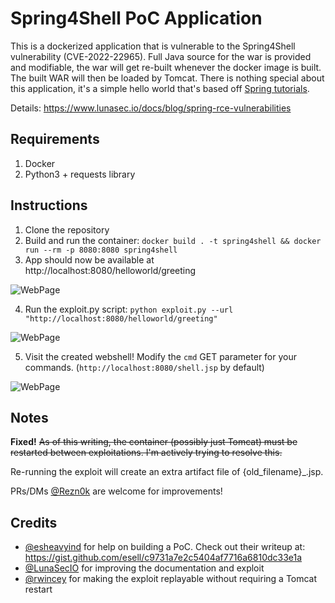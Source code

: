# Spring4Shell PoC Application

This is a dockerized application that is vulnerable to the Spring4Shell vulnerability (CVE-2022-22965). Full Java source for the war is provided and modifiable, the war will get re-built whenever the docker image is built. The built WAR will then be loaded by Tomcat. There is nothing special about this application, it's a simple hello world that's based off [Spring tutorials](https://spring.io/guides/gs/handling-form-submission/).


Details: https://www.lunasec.io/docs/blog/spring-rce-vulnerabilities

## Requirements

1. Docker
2. Python3 + requests library

## Instructions

1. Clone the repository
2. Build and run the container: `docker build . -t spring4shell && docker run --rm -p 8080:8080 spring4shell`
3. App should now be available at http://localhost:8080/helloworld/greeting

![WebPage](screenshots/webpage.png?raw=true)

4. Run the exploit.py script:
 `python exploit.py --url "http://localhost:8080/helloworld/greeting"`

![WebPage](screenshots/runexploit_2.png?raw=true)

5. Visit the created webshell! Modify the `cmd` GET parameter for your commands. (`http://localhost:8080/shell.jsp` by default)

![WebPage](screenshots/RCE.png?raw=true)



## Notes

**Fixed!** ~~As of this writing, the container (possibly just Tomcat) must be restarted between exploitations. I'm actively trying to resolve this.~~


Re-running the exploit will create an extra artifact file of {old_filename}_.jsp. 

PRs/DMs [@Rezn0k](https://twitter.com/rezn0k) are welcome for improvements!

## Credits

- [@esheavyind](https://twitter.com/esheavyind) for help on building a PoC. Check out their writeup at: https://gist.github.com/esell/c9731a7e2c5404af7716a6810dc33e1a
- [@LunaSecIO](https://twitter.com/LunaSecIO) for improving the documentation and exploit
- [@rwincey](https://twitter.com/rwincey) for making the exploit replayable without requiring a Tomcat restart
